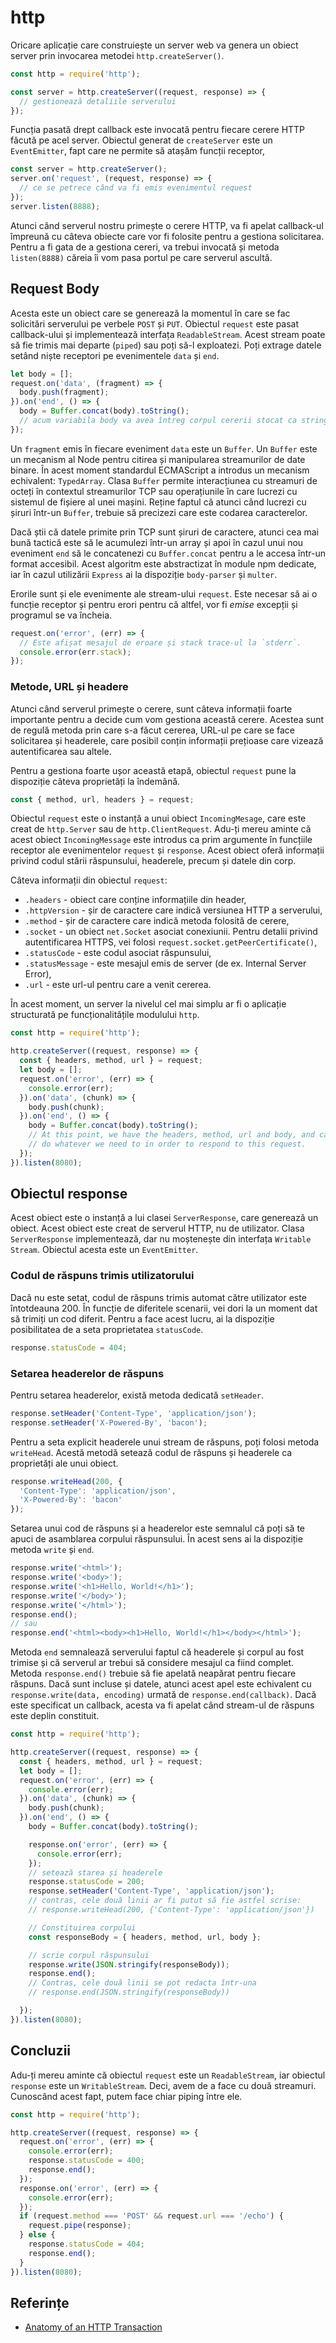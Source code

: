 # http

Oricare aplicație care construiește un server web va genera un obiect server prin invocarea metodei `http.createServer()`.

```javascript
const http = require('http');

const server = http.createServer((request, response) => {
  // gestionează detaliile serverului
});
```

Funcția pasată drept callback este invocată pentru fiecare cerere HTTP făcută pe acel server. Obiectul generat de `createServer` este un `EventEmitter`, fapt care ne permite să atașăm funcții receptor,

```javascript
const server = http.createServer();
server.on('request', (request, response) => {
  // ce se petrece când va fi emis evenimentul request
});
server.listen(8888);
```

Atunci când serverul nostru primește o cerere HTTP, va fi apelat callback-ul împreună cu câteva obiecte care vor fi folosite pentru a gestiona solicitarea. Pentru a fi gata de a gestiona cereri, va trebui invocată și metoda `listen(8888)` căreia îi vom pasa portul pe care serverul ascultă.


## Request Body

Acesta este un obiect care se generează la momentul în care se fac solicitări serverului pe verbele `POST` și `PUT`. Obiectul `request` este pasat callback-ului și implementează interfața `ReadableStream`. Acest stream poate să fie trimis mai departe (`piped`) sau poți să-l exploatezi. Poți extrage datele setând niște receptori pe evenimentele `data` și `end`.

```javascript
let body = [];
request.on('data', (fragment) => {
  body.push(fragment);
}).on('end', () => {
  body = Buffer.concat(body).toString();
  // acum variabila body va avea întreg corpul cererii stocat ca string
});
```

Un `fragment` emis în fiecare eveniment `data` este un `Buffer`. Un `Buffer` este un mecanism al Node pentru citirea și manipularea streamurilor de date binare. În acest moment standardul ECMAScript a introdus un mecanism echivalent: `TypedArray`. Clasa `Buffer` permite interacțiunea cu streamuri de octeți în contextul streamurilor TCP sau operațiunile în care lucrezi cu sistemul de fișiere al unei mașini. Reține faptul că atunci când lucrezi cu șiruri într-un `Buffer`, trebuie să precizezi care este codarea caracterelor.

Dacă știi că datele primite prin TCP sunt șiruri de caractere, atunci cea mai bună tactică este să le acumulezi într-un array și apoi în cazul unui nou eveniment `end` să le concatenezi cu `Buffer.concat` pentru a le accesa într-un format accesibil.
Acest algoritm este abstractizat în module npm dedicate, iar în cazul utilizării `Express` ai la dispoziție `body-parser` și `multer`. 

Erorile sunt și ele evenimente ale stream-ului `request`. Este necesar să ai o funcție receptor și pentru erori pentru că altfel, vor fi *emise* excepții și programul se va încheia.

```javascript
request.on('error', (err) => {
  // Este afișat mesajul de eroare și stack trace-ul la `stderr`.
  console.error(err.stack);
});
```

### Metode, URL și headere

Atunci când serverul primește o cerere, sunt câteva informații foarte importante pentru a decide cum vom gestiona această cerere. Acestea sunt de regulă metoda prin care s-a făcut cererea, URL-ul pe care se face solicitarea și headerele, care posibil conțin informații prețioase care vizează autentificarea sau altele.

Pentru a gestiona foarte ușor această etapă, obiectul `request` pune la dispoziție câteva proprietăți la îndemână.

```javascript
const { method, url, headers } = request;
```

Obiectul `request` este o instanță a unui obiect `IncomingMesage`, care este creat de `http.Server` sau de `http.ClientRequest`. Adu-ți mereu aminte că acest obiect `IncomingMessage` este introdus ca prim argumente în funcțiile receptor ale evenimentelor `request` și `response`. Acest obiect oferă informații privind codul stării răspunsului, headerele, precum și datele din corp.

Câteva informații din obiectul `request`:

- `.headers` - obiect care conține informațiile din header,
- `.httpVersion` - șir de caractere care indică versiunea HTTP a serverului,
- `.method` - șir de caractere care indică metoda folosită de cerere,
- `.socket` - un obiect `net.Socket` asociat conexiunii. Pentru detalii privind autentificarea HTTPS, vei folosi `request.socket.getPeerCertificate()`,
- `.statusCode` - este codul asociat răspunsului,
- `.statusMessage` - este mesajul emis de server (de ex. Internal Server Error),
- `.url` - este url-ul pentru care a venit cererea.

În acest moment, un server la nivelul cel mai simplu ar fi o aplicație structurată pe funcționalitățile modulului `http`.

```javascript
const http = require('http');

http.createServer((request, response) => {
  const { headers, method, url } = request;
  let body = [];
  request.on('error', (err) => {
    console.error(err);
  }).on('data', (chunk) => {
    body.push(chunk);
  }).on('end', () => {
    body = Buffer.concat(body).toString();
    // At this point, we have the headers, method, url and body, and can now
    // do whatever we need to in order to respond to this request.
  });
}).listen(8080);
```

## Obiectul response

Acest obiect este o instanță a lui clasei `ServerResponse`, care generează un obiect. Acest obiect este creat de serverul HTTP, nu de utilizator. Clasa `ServerResponse` implementează, dar nu moștenește din interfața `Writable Stream`. Obiectul acesta este un `EventEmitter`.

### Codul de răspuns trimis utilizatorului

Dacă nu este setat, codul de răspuns trimis automat către utilizator este întotdeauna 200. În funcție de diferitele scenarii, vei dori la un moment dat să trimiți un cod diferit. Pentru a face acest lucru, ai la dispoziție posibilitatea de a seta proprietatea `statusCode`.

```javascript
response.statusCode = 404;
```

### Setarea headerelor de răspuns

Pentru setarea headerelor, există metoda dedicată `setHeader`.

```javascript
response.setHeader('Content-Type', 'application/json');
response.setHeader('X-Powered-By', 'bacon');
```

Pentru a seta explicit headerele unui stream de răspuns, poți folosi metoda `writeHead`. Acestă metodă setează codul de răspuns și headerele ca proprietăți ale unui obiect.

```javascript
response.writeHead(200, {
  'Content-Type': 'application/json',
  'X-Powered-By': 'bacon'
});
```

Setarea unui cod de răspuns și a headerelor este semnalul că poți să te apuci de asamblarea corpului răspunsului. În acest sens ai la dispoziție metoda `write` și `end`.

```javascript
response.write('<html>');
response.write('<body>');
response.write('<h1>Hello, World!</h1>');
response.write('</body>');
response.write('</html>');
response.end();
// sau 
response.end('<html><body><h1>Hello, World!</h1></body></html>');
```

Metoda `end` semnalează serverului faptul că headerele și corpul au fost trimise și că serverul ar trebui să considere mesajul ca fiind complet. Metoda `response.end()` trebuie să fie apelată neapărat pentru fiecare răspuns. Dacă sunt incluse și datele, atunci acest apel este echivalent cu `response.write(data, encoding)` urmată de `response.end(callback)`. Dacă este specificat un callback, acesta va fi apelat când stream-ul de răspuns este deplin constituit.

```javascript
const http = require('http');

http.createServer((request, response) => {
  const { headers, method, url } = request;
  let body = [];
  request.on('error', (err) => {
    console.error(err);
  }).on('data', (chunk) => {
    body.push(chunk);
  }).on('end', () => {
    body = Buffer.concat(body).toString();

    response.on('error', (err) => {
      console.error(err);
    });
    // setează starea și headerele
    response.statusCode = 200;
    response.setHeader('Content-Type', 'application/json');
    // contras, cele două linii ar fi putut să fie astfel scrise:
    // response.writeHead(200, {'Content-Type': 'application/json'})

    // Constituirea corpului
    const responseBody = { headers, method, url, body };

    // scrie corpul răspunsului
    response.write(JSON.stringify(responseBody));
    response.end();
    // Contras, cele două linii se pot redacta într-una
    // response.end(JSON.stringify(responseBody))

  });
}).listen(8080);
```

## Concluzii

Adu-ți mereu aminte că obiectul `request` este un `ReadableStream`, iar obiectul `response` este un `WritableStream`. Deci, avem de a face cu două streamuri. Cunoscând acest fapt, putem face chiar piping între ele.

```javascript
const http = require('http');

http.createServer((request, response) => {
  request.on('error', (err) => {
    console.error(err);
    response.statusCode = 400;
    response.end();
  });
  response.on('error', (err) => {
    console.error(err);
  });
  if (request.method === 'POST' && request.url === '/echo') {
    request.pipe(response);
  } else {
    response.statusCode = 404;
    response.end();
  }
}).listen(8080);
```

## Referințe

- [Anatomy of an HTTP Transaction](https://nodejs.org/en/docs/guides/anatomy-of-an-http-transaction/)